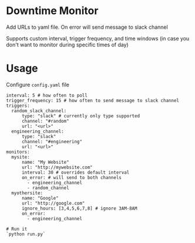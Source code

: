 # Downtime Monitor
Add URLs to yaml file. On error will send message to slack channel

Supports custom interval, trigger frequency, and time windows (in case you don't want to monitor during specific times of day)

# Usage

Configure `config.yaml` file
```
interval: 5 # how often to poll
trigger_frequency: 15 # how often to send message to slack channel
triggers:
  random_slack_channel:
      type: "slack" # currently only type supported
      channel: "#random"
      url: "<url>"
  engineering_channel:
      type: "slack"
      channel: "#engineering"
      url: "<url>"
monitors:
  mysite:
      name: "My Website"
      url: "http://mywebsite.com"
      interval: 30 # overrides default interval
      on_error: # will send to both channels
        - engineering_channel
        - random_channel
  myothersite:
      name: "Google"
      url: "http://google.com"
      ignore_hours: [3,4,5,6,7,8] # ignore 3AM-8AM
      on_error:
        - engineering_channel

# Run it
`python run.py`
